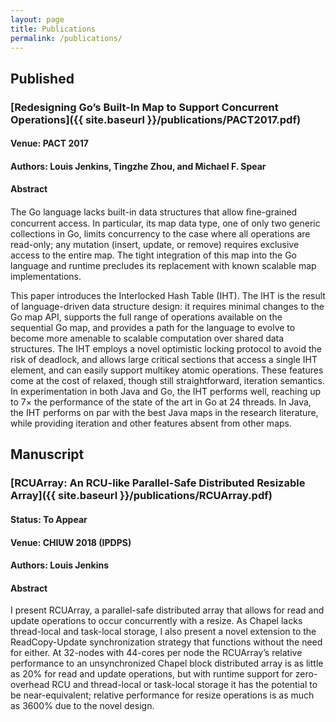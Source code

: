 ```yaml
---
layout: page
title: Publications
permalink: /publications/
---
```


## Published

### [Redesigning Go’s Built-In Map to Support Concurrent Operations]({{ site.baseurl }}/publications/PACT2017.pdf)

#### Venue: PACT 2017

#### Authors: Louis Jenkins, Tingzhe Zhou, and Michael F. Spear

#### Abstract

The Go language lacks built-in data structures that allow ﬁne-grained concurrent
access. In particular, its map data type, one of only two generic collections in
Go, limits concurrency to the case where all operations are read-only; any
mutation (insert, update, or remove) requires exclusive access to the entire map.
The tight integration of this map into the Go language and runtime precludes its
replacement with known scalable map implementations.

This paper introduces the Interlocked Hash Table (IHT). The IHT is the result of
language-driven data structure design: it requires minimal changes to the Go map
API, supports the full range of operations available on the sequential Go map,
and provides a path for the language to evolve to become more amenable to scalable
computation over shared data structures. The IHT employs a novel optimistic locking
protocol to avoid the risk of deadlock, and allows large critical sections that
access a single IHT element, and can easily support multikey atomic operations.
These features come at the cost of relaxed, though still straightforward, iteration
semantics. In experimentation in both Java and Go, the IHT performs well, reaching
up to 7× the performance of the state of the art in Go at 24 threads. In Java, the
IHT performs on par with the best Java maps in the research literature, while providing
iteration and other features absent from other maps.

## Manuscript

### [RCUArray: An RCU-like Parallel-Safe Distributed Resizable Array]({{ site.baseurl }}/publications/RCUArray.pdf)

#### Status: To Appear

#### Venue: CHIUW 2018 (IPDPS)

#### Authors: Louis Jenkins

#### Abstract

I present RCUArray, a parallel-safe distributed
array that allows for read and update operations to occur
concurrently with a resize. As Chapel lacks thread-local and
task-local storage, I also present a novel extension to the ReadCopy-Update
synchronization strategy that functions without
the need for either. At 32-nodes with 44-cores per node the
RCUArray’s relative performance to an unsynchronized Chapel
block distributed array is as little as 20% for read and update
operations, but with runtime support for zero-overhead RCU
and thread-local or task-local storage it has the potential to be
near-equivalent; relative performance for resize operations is as
much as 3600% due to the novel design.
